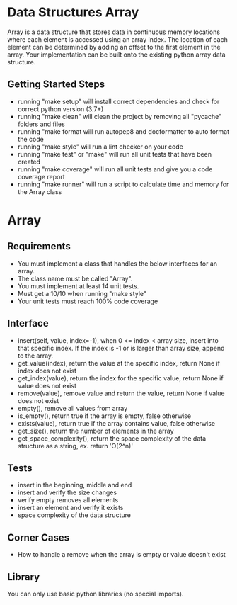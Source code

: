 # Data Structures Array

Array is a data structure that stores data in continuous memory locations where each element is accessed using an array index. The location of each element can be determined by adding an offset to the first element in the array. Your implementation can be built onto the existing python array data structure.

## Getting Started Steps

- running "make setup" will install correct dependencies and check for correct python version (3.7+)
- running "make clean" will clean the project by removing all "pycache" folders and files
- running "make format will run autopep8 and docformatter to auto format the code
- running "make style" will run a lint checker on your code
- running "make test" or "make" will run all unit tests that have been created
- running "make coverage" will run all unit tests and give you a code coverage report
- running "make runner" will run a script to calculate time and memory for the Array class

# Array

## Requirements

- You must implement a class that handles the below interfaces for an array.
- The class name must be called "Array".
- You must implement at least 14 unit tests.
- Must get a 10/10 when running "make style"
- Your unit tests must reach 100% code coverage

## Interface

- insert(self, value, index=-1), when 0 <= index < array size, insert into that specific index. If the index is -1 or is larger than array size, append to the array.
- get_value(index), return the value at the specific index, return None if index does not exist
- get_index(value), return the index for the specific value, return None if value does not exist
- remove(value), remove value and return the value, return None if value does not exist
- empty(), remove all values from array
- is_empty(), return true if the array is empty, false otherwise
- exists(value), return true if the array contains value, false otherwise
- get_size(), return the number of elements in the array
- get_space_complexity(), return the space complexity of the data structure as a string, ex. return 'O(2^n)'

## Tests

- insert in the beginning, middle and end
- insert and verify the size changes
- verify empty removes all elements
- insert an element and verify it exists
- space complexity of the data structure

## Corner Cases

- How to handle a remove when the array is empty or value doesn't exist

## Library

You can only use basic python libraries (no special imports).
